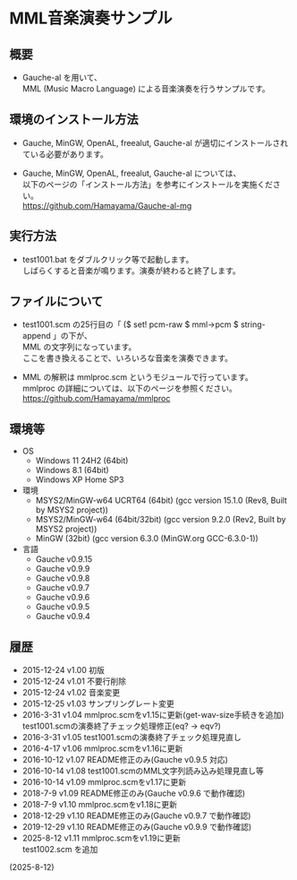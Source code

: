 # MML音楽演奏サンプル

## 概要
- Gauche-al を用いて、  
  MML (Music Macro Language) による音楽演奏を行うサンプルです。


## 環境のインストール方法
- Gauche, MinGW, OpenAL, freealut, Gauche-al が適切にインストールされている必要があります。

- Gauche, MinGW, OpenAL, freealut, Gauche-al については、  
  以下のページの「インストール方法」を参考にインストールを実施ください。  
  https://github.com/Hamayama/Gauche-al-mg


## 実行方法
- test1001.bat をダブルクリック等で起動します。  
  しばらくすると音楽が鳴ります。演奏が終わると終了します。


## ファイルについて
- test1001.scm の25行目の「 ($ set! pcm-raw $ mml->pcm $ string-append 」の下が、  
  MML の文字列になっています。  
  ここを書き換えることで、いろいろな音楽を演奏できます。

- MML の解釈は mmlproc.scm というモジュールで行っています。  
  mmlproc の詳細については、以下のページを参照ください。  
  https://github.com/Hamayama/mmlproc


## 環境等
- OS
  - Windows 11 24H2 (64bit)
  - Windows 8.1 (64bit)
  - Windows XP Home SP3
- 環境
  - MSYS2/MinGW-w64 UCRT64 (64bit) (gcc version 15.1.0 (Rev8, Built by MSYS2 project))
  - MSYS2/MinGW-w64 (64bit/32bit) (gcc version 9.2.0 (Rev2, Built by MSYS2 project))
  - MinGW (32bit) (gcc version 6.3.0 (MinGW.org GCC-6.3.0-1))
- 言語
  - Gauche v0.9.15
  - Gauche v0.9.9
  - Gauche v0.9.8
  - Gauche v0.9.7
  - Gauche v0.9.6
  - Gauche v0.9.5
  - Gauche v0.9.4


## 履歴
- 2015-12-24 v1.00 初版
- 2015-12-24 v1.01 不要行削除
- 2015-12-24 v1.02 音楽変更
- 2015-12-25 v1.03 サンプリングレート変更
- 2016-3-31  v1.04 mmlproc.scmをv1.15に更新(get-wav-size手続きを追加)  
  test1001.scmの演奏終了チェック処理修正(eq? → eqv?)
- 2016-3-31  v1.05 test1001.scmの演奏終了チェック処理見直し
- 2016-4-17  v1.06 mmlproc.scmをv1.16に更新
- 2016-10-12 v1.07 README修正のみ(Gauche v0.9.5 対応)
- 2016-10-14 v1.08 test1001.scmのMML文字列読み込み処理見直し等
- 2016-10-14 v1.09 mmlproc.scmをv1.17に更新
- 2018-7-9   v1.09 README修正のみ(Gauche v0.9.6 で動作確認)
- 2018-7-9   v1.10 mmlproc.scmをv1.18に更新
- 2018-12-29 v1.10 README修正のみ(Gauche v0.9.7 で動作確認)
- 2019-12-29 v1.10 README修正のみ(Gauche v0.9.9 で動作確認)
- 2025-8-12  v1.11 mmlproc.scmをv1.19に更新  
  test1002.scm を追加


(2025-8-12)
